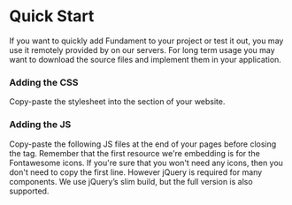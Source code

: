 # Quick Start
If you want to quickly add Fundament to your project or test it out, you may use it remotely provided by on our servers. For long term usage you may want to download the source files and implement them in your application.
### Adding the CSS
Copy-paste the stylesheet into the <head></head> section of your website.
<script src="https://gist.github.com/asilcetin/e0549569c88dc17dfeee693a36ae39ef.js"></script>
### Adding the JS
Copy-paste the following JS files at the end of your pages before closing the </body> tag. Remember that the first resource we're embedding is for the Fontawesome icons. If you're sure that you won't need any icons, then you don't need to copy the first line. However jQuery is required for many components. We use jQuery’s slim build, but the full version is also supported.
<script src="https://gist.github.com/asilcetin/a4e4f35a1aa8aeb056465e6766c0d71d.js"></script>